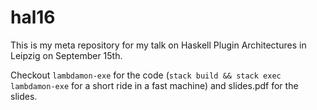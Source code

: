 # hal16

This is my meta repository for my talk on Haskell Plugin Architectures in Leipzig on September 15th.

Checkout `lambdamon-exe` for the code (`stack build && stack exec lambdamon-exe` for a short ride in a fast machine) and slides.pdf for the slides.